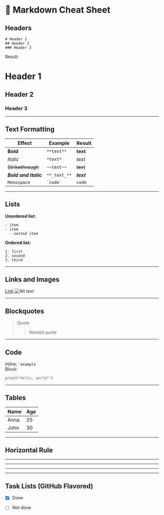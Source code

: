 # 📘 Markdown Cheat Sheet

## Headers
```
# Header 1
## Header 2
### Header 3
```
Result:
# Header 1
## Header 2
### Header 3

---

## Text Formatting
| Effect | Example | Result |
|---------|----------|--------|
| **Bold** | `**text**` | **text** |
| *Italic* | `*text*` | *text* |
| ~~Strikethrough~~ | `~~text~~` | ~~text~~ |
| **_Bold and Italic_** | `**_text_**` | **_text_** |
| `Monospace` | `` `code` `` | `code` |

---

## Lists

**Unordered list:**
```
- item
- item
  - nested item
```

**Ordered list:**
```
1. first
2. second
3. third
```

---

## Links and Images

[Link](https://example.com)
![Alt text](https://images.unsplash.com/photo-1428908728789-d2de25dbd4e2?ixlib=rb-4.1.0&ixid=M3wxMjA3fDB8MHxwaG90by1wYWdlfHx8fGVufDB8fHx8fA%3D%3D&auto=format&fit=crop&q=80&w=1170)


---

## Blockquotes

> Quote
>> Nested quote


---

## Code
Inline: `` `example` ``  
Block:

```python
print("Hello, world!")
```


---

## Tables

| Name | Age |
|------|-----|
| Anna | 25  |
| John | 30  |


---

## Horizontal Rule

---
***
___


---

## Task Lists (GitHub Flavored)

- [x] Done
- [ ] Not done

